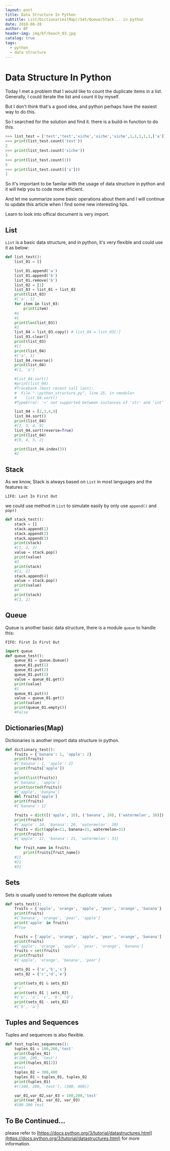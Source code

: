 ```yaml
---
layout: post
title: Data Structure In Python
subtitle: List/Dictionaries(Map)/Set/Queue/Stack... in python
date: 2018-08-28
author: BF
header-img: img/bf/beach_03.jpg
catalog: true
tags:
  - python
  - data structure
---
```


# Data Structure In Python

Today I met a problem that I would like to count the duplicate items in a list. Generally, I could iterate the list and count it by myself.

But I don't think that's a good idea, and python perhaps have the easiest way to do this.

So I searched for the solution and find it. there is a build-in function to do this.

```python
>>> list_test = ['test','test','xiche','xiche','xiche',1,1,1,1,1,['a']]
>>> print(list_test.count('test'))
2
>>> print(list_test.count('xiche'))
3
>>> print(list_test.count(1))
5
>>> print(list_test.count(['a']))
1
```

So it's important to be familar with the usage of data structure in python and it will help you to code more efficient.

And let me summarize some basic operations about them and I will continue to update this article when I find some new interesting tips.

Learn to look into offical document is very import.
<!-- more -->
## List

`List` is a basic data structure, and in python, it's very flexible and could use it as below:

```python
def list_test():
    list_01 = []

    list_01.append('a')
    list_01.append('b')
    list_01.remove('b')
    list_02 = [1]
    list_03 = list_01 + list_02
    print(list_03)
    #['a', 1]
    for item in list_03:
        print(item)
    #a
    #1
    print(len(list_03))
    #2
    list_04 = list_03.copy() # list_04 = list_03[:]
    list_03.clear()
    print(list_03)
    #[]
    print(list_04)
    #['a', 1]
    list_04.reverse()
    print(list_04)
    #[1, 'a']

    #list_04.sort()
    #print(list_04)
    #Traceback (most recent call last):
    #  File ".\python_structure.py", line 25, in <module>
    #    list_04.sort()
    #TypeError: '<' not supported between instances of 'str' and 'int'

    list_04 = [2,3,4,9]
    list_04.sort()
    print(list_04)
    #[2, 3, 4, 9]
    list_04.sort(reverse=True)
    print(list_04)
    #[9, 4, 3, 2]

    print(list_04.index(3))
    #2
```

## Stack

As we know, Stack is always based on `List` in most languages and the features is:

`LIFO: Last In First Out`

we could use method in `List` to simulate easily by only use `append()` and `pop()`

```python
def stack_test():
    stack = []
    stack.append(1)
    stack.append(2)
    stack.append(3)
    print(stack)
    #[1, 2, 3]
    value = stack.pop()
    print(value)
    #3
    print(stack)
    #[1, 2]
    stack.append(4)
    value = stack.pop()
    print(value)
    #4
    print(stack)
    #[1, 2]
```

## Queue

Queue is another basic data structure, there is a module `queue` to handle this:

`FIFO: First In First Out`

```python
import queue
def queue_test():
    queue_01 = queue.Queue()
    queue_01.put(1)
    queue_01.put(2)
    queue_01.put(3)
    value = queue_01.get()
    print(value)
    #1
    queue_01.put(4)
    value = queue_01.get()
    print(value)
    print(queue_01.empty())
    #False
```

## Dictionaries(Map)

Dictionaries is another import data structure in python.

```python
def dictionary_test():
    fruits = {'banana': 1, 'apple': 2}
    print(fruits)
    #{'banana': 1, 'apple': 2}
    print(fruits['apple'])
    #1
    print(list(fruits))
    #['banana', 'apple']
    print(sorted(fruits))
    #['apple', 'banana']
    del fruits['apple']
    print(fruits)
    #{'banana': 1}

    fruits = dict([('apple', 10), ('banana', 20), ('watermelon', 30)])
    print(fruits)
    #{'apple': 10, 'banana': 20, 'watermelon': 30}
    fruits = dict(apple=11, banana=21, watermelon=31)
    print(fruits)
    #{'apple': 11, 'banana': 21, 'watermelon': 31}

    for fruit_name in fruits:
        print(fruits[fruit_name])
    #11
    #21
    #31
```

## Sets

Sets is usually used to remove the duplicate values

```python
def sets_test():
    fruits = {'apple', 'orange', 'apple', 'pear', 'orange', 'banana'}
    print(fruits)
    #{'banana', 'orange', 'pear', 'apple'}
    print('apple' in fruits)
    #True

    fruits = ['apple', 'orange', 'apple', 'pear', 'orange', 'banana']
    print(fruits)
    #['apple', 'orange', 'apple', 'pear', 'orange', 'banana']
    fruits = set(fruits)
    print(fruits)
    #{'apple', 'orange', 'banana', 'pear'}

    sets_01 = {'a','b','c'}
    sets_02 = {'c','d','e'}

    print(sets_01 & sets_02)
    #'c'
    print(sets_01 | sets_02)
    #{'e', 'a', 'c', 'b', 'd'}
    print(sets_01 - sets_02)
    #{'b', 'a'}

```

## Tuples and Sequences

Tuples and sequences is also flexible.

```python
def test_tuples_sequences():
    tuples_01 = 100,200,'test'
    print(tuples_01)
    #(100, 200, 'test')
    print(tuples_01[2])
    #test
    tuples_02 = 300,400
    tuples_01 = tuples_01, tuples_02
    print(tuples_01)
    #((100, 200, 'test'), (300, 400))

    var_01,var_02,var_03 = 100,200,'test'
    print(var_01, var_02, var_03)
    #100 200 test
```

## To Be Continued...

please refer to [https://docs.python.org/3/tutorial/datastructures.html](https://docs.python.org/3/tutorial/datastructures.html) for more information.
